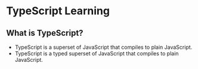 # TypeScript Learning

## What is TypeScript?

- TypeScript is a superset of JavaScript that compiles to plain JavaScript.
- TypeScript is a typed superset of JavaScript that compiles to plain JavaScript.


